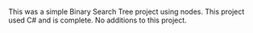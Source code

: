 This was a simple Binary Search Tree project using nodes.
This project used C# and is complete. No additions to this project.
